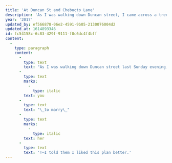 ```yaml
---
title: 'At Duncan St and Chebucto Lane'
description: 'As I was walking down Duncan street, I came across a tree that had a face; I was accosted by children; my life plans were interrogated.'
year: '2017'
updated_by: ef566878-06e2-4591-9b05-2130076004d2
updated_at: 1614893346
id: fc54158c-6c83-429f-9111-f0c6dc4f4bff
content:
  -
    type: paragraph
    content:
      -
        type: text
        text: "As I was walking down Duncan street last Sunday evening, I came across a tree that had a face: eyes, a nose, and a mouth affixed to its bark.\_I paused to admire it and take a picture—but at this point I was accosted by a couple of children who were hanging out in the yard of the house to my left. Fortunately, being accosted by children happens to number among my favourite hobbies. So we struck up a conversation. They asked me how old I was.—Twenty, I replied; they asked, as though it followed naturally,—Are you married?—No, I said.—Why not? they said. You’re twenty years old, you’re tall, you have long and luscious hair (perhaps they said ‘flowing’ instead of ‘luscious’, I don’t remember): what are you waiting for?—I told them that I felt I was in no particular hurry, that I have so many other things in my life occupying my attention, and that——Nonsense, they said. Here’s what you should do. The next girl you see, you go up to her and say, “Hello! My name is”–what’s your name, again?—Alan.—“Hello! My name is Alan! Do you want to get married?”—Wouldn’t that seem a bit abrupt? I said.—I guess so, said the one.—Hey! said the other, no, do this: The next girl you see, give her some flowers, and then she’ll like you and ask\_"
      -
        type: text
        marks:
          -
            type: italic
        text: you
      -
        type: text
        text: "\_to marry\_"
      -
        type: text
        marks:
          -
            type: italic
        text: her
      -
        type: text
        text: '!—I told them I liked this plan better.'
---
```

